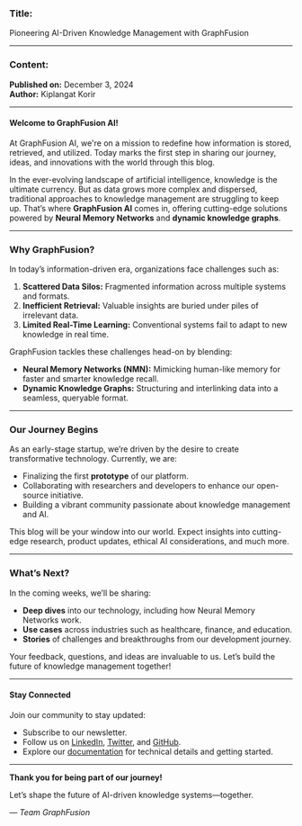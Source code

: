 ### **Title:**  
Pioneering AI-Driven Knowledge Management with GraphFusion

---

### **Content:**  

**Published on:** December 3, 2024  
**Author:** Kiplangat Korir  

---

#### Welcome to GraphFusion AI!  

At GraphFusion AI, we're on a mission to redefine how information is stored, retrieved, and utilized. Today marks the first step in sharing our journey, ideas, and innovations with the world through this blog.  

In the ever-evolving landscape of artificial intelligence, knowledge is the ultimate currency. But as data grows more complex and dispersed, traditional approaches to knowledge management are struggling to keep up. That’s where **GraphFusion AI** comes in, offering cutting-edge solutions powered by **Neural Memory Networks** and **dynamic knowledge graphs**.  

---

### **Why GraphFusion?**  

In today’s information-driven era, organizations face challenges such as:  
1. **Scattered Data Silos:** Fragmented information across multiple systems and formats.  
2. **Inefficient Retrieval:** Valuable insights are buried under piles of irrelevant data.  
3. **Limited Real-Time Learning:** Conventional systems fail to adapt to new knowledge in real time.  

GraphFusion tackles these challenges head-on by blending:  
- **Neural Memory Networks (NMN):** Mimicking human-like memory for faster and smarter knowledge recall.  
- **Dynamic Knowledge Graphs:** Structuring and interlinking data into a seamless, queryable format.  

---

### **Our Journey Begins**  

As an early-stage startup, we’re driven by the desire to create transformative technology. Currently, we are:  
- Finalizing the first **prototype** of our platform.  
- Collaborating with researchers and developers to enhance our open-source initiative.  
- Building a vibrant community passionate about knowledge management and AI.  

This blog will be your window into our world. Expect insights into cutting-edge research, product updates, ethical AI considerations, and much more.  

---

### **What’s Next?**  

In the coming weeks, we’ll be sharing:  
- **Deep dives** into our technology, including how Neural Memory Networks work.  
- **Use cases** across industries such as healthcare, finance, and education.  
- **Stories** of challenges and breakthroughs from our development journey.  

Your feedback, questions, and ideas are invaluable to us. Let’s build the future of knowledge management together!  

---

#### Stay Connected  

Join our community to stay updated:  
- Subscribe to our newsletter.  
- Follow us on [LinkedIn](https://www.linkedin.com/company/graphfusion/?viewAsMember=true), [Twitter](#), and [GitHub](https://github.com/GraphFusion).  
- Explore our [documentation](https://github.com/GraphFusion/GraphFusion-NMN/blob/main/documentation.md) for technical details and getting started.  

---

**Thank you for being part of our journey!**  

Let’s shape the future of AI-driven knowledge systems—together.  

*— Team GraphFusion*  
